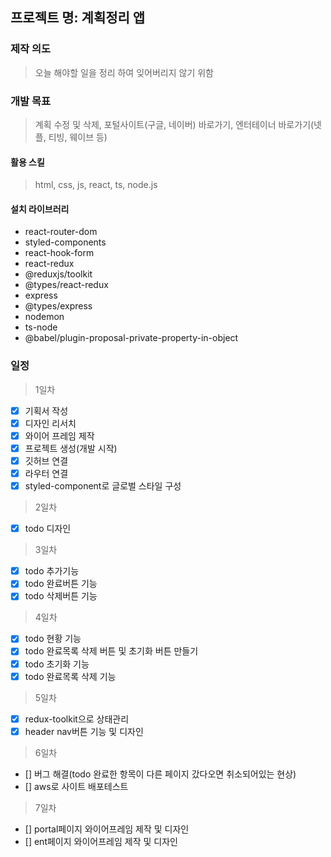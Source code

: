 ## 프로젝트 명: 계획정리 앱

### 제작 의도

> 오늘 해야할 일을 정리 하여 잊어버리지 않기 위함

### 개발 목표

> 계획 수정 및 삭제, 포털사이트(구글, 네이버) 바로가기, 엔터테이너 바로가기(넷플, 티빙, 웨이브 등)

#### 활용 스킬

> html, css, js, react, ts, node.js

#### 설치 라이브러리

- react-router-dom
- styled-components
- react-hook-form
- react-redux
- @reduxjs/toolkit
- @types/react-redux
- express
- @types/express
- nodemon
- ts-node
- @babel/plugin-proposal-private-property-in-object

### 일정

> 1일차

- [x] 기획서 작성
- [x] 디자인 리서치
- [x] 와이어 프레임 제작
- [x] 프로젝트 생성(개발 시작)
- [x] 깃허브 연결
- [x] 라우터 연결
- [x] styled-component로 글로벌 스타일 구성

> 2일차

- [x] todo 디자인

> 3일차

- [x] todo 추가기능
- [x] todo 완료버튼 기능
- [x] todo 삭제버튼 기능

> 4일차

- [x] todo 현황 기능
- [x] todo 완료목록 삭제 버튼 및 초기화 버튼 만들기
- [x] todo 초기화 기능
- [x] todo 완료목록 삭제 기능

> 5일차

- [x] redux-toolkit으로 상태관리
- [x] header nav버튼 기능 및 디자인

> 6일차

- [] 버그 해결(todo 완료한 항목이 다른 페이지 갔다오면 취소되어있는 현상)
- [] aws로 사이트 배포테스트

> 7일차

- [] portal페이지 와이어프레임 제작 및 디자인
- [] ent페이지 와이어프레임 제작 및 디자인
